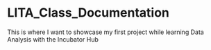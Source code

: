# LITA_Class_Documentation
This is where I want to showcase my first project while learning Data Analysis with the Incubator Hub
